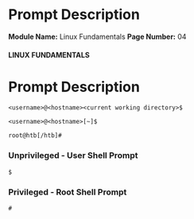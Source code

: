 <!--
 // Platform: Academy
// URL: https://academy.hackthebox.com/module/18/section/66
// Platform Version: V1
// Module ID: 18
// Module Name: Linux Fundamentals
// Module Difficulty: Fundamental
// Section ID: 66
// Section Title: Prompt Description
// Page Title: Linux Fundamentals
// Page Number: 04
-->

# Prompt Description

**Module Name:** Linux Fundamentals **Page Number:** 04

#### LINUX FUNDAMENTALS

# Prompt Description

``` shell-session
<username>@<hostname><current working directory>$
```

``` shell-session
<username>@<hostname>[~]$
```

``` shell-session
root@htb[/htb]#
```

### Unprivileged - User Shell Prompt

``` shell-session
$
```

### Privileged - Root Shell Prompt

``` shell-session
#
```

####